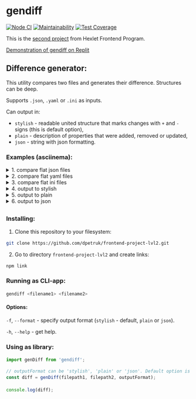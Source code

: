 # gendiff

[![Node CI](https://github.com/dpetruk/frontend-project-lvl2/workflows/Node.js%20CI/badge.svg)](https://github.com/dpetruk/frontend-project-lvl2/actions)
[![Maintainability](https://api.codeclimate.com/v1/badges/7066cc753129c0f62eac/maintainability)](https://codeclimate.com/github/dpetruk/frontend-project-lvl2/maintainability)
[![Test Coverage](https://api.codeclimate.com/v1/badges/7066cc753129c0f62eac/test_coverage)](https://codeclimate.com/github/dpetruk/frontend-project-lvl2/test_coverage)

This is the [second project](https://ru.hexlet.io/programs/frontend/projects/46) from Hexlet Frontend Program.

[Demonstration of gendiff on Replit](https://replit.com/@dpetruk/gendiff)

## Difference generator:

This utility compares two files and generates their difference. Structures can be deep.

Supports `.json`, `.yaml` or `.ini` as inputs. 

Can output in:
- `stylish` - readable united structure that marks changes with `+` and `-` signs (this is default option),
- `plain` - description of properties that were added, removed or updated,
- `json` - string with json formatting.

### Examples (asciinema):
<details>
  <summary>1. compare flat json files</summary>

  [Watch this recording at asciinema](https://asciinema.org/a/353328)
  ![](/docs/asciinema_compare_json_flat.gif)

</details>

<details>
  <summary>2. compare flat yaml files</summary>

  [Watch this recording at asciinema](https://asciinema.org/a/353530)
  ![](/docs/asciinema_compare_yaml_flat.gif)

</details>

<details>
  <summary>3. compare flat ini files</summary>

  [Watch this recording at asciinema](https://asciinema.org/a/353533)
  ![](/docs/asciinema_compare_ini_flat.gif)

</details>

<details>
  <summary>4. output to stylish</summary>

  [Watch this recording at asciinema](https://asciinema.org/a/355441)
  ![](/docs/asciinema_stylish_format.gif)

</details>

<details>
  <summary>5. output to plain</summary>

  [Watch this recording at asciinema](https://asciinema.org/a/356288)
  ![](/docs/asciinema_plain_format.gif)

</details>

<details>
  <summary>6. output to json</summary>

  [Watch this recording at asciinema](https://asciinema.org/a/356629)
  ![](/docs/asciinema_json_format.gif)

</details>

##

### Installing:

1) Clone this repository to your filesystem:

```sh
git clone https://github.com/dpetruk/frontend-project-lvl2.git
```

2) Go to directory `frontend-project-lvl2` and create links:
 ```sh
 npm link
 ```

### Running as CLI-app:

```sh
gendiff <filename1> <filename2>
```

#### Options:

`-f`, `--format` - specify output format (`stylish` - default, `plain` or `json`).

`-h`, `--help` - get help.

### Using as library:

```javascript
import genDiff from 'gendiff';
```
```javascript
// outputFormat can be 'stylish', 'plain' or 'json'. Default option is 'stylish'.
const diff = genDiff(filepath1, filepath2, outputFormat);

console.log(diff);
```
